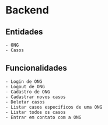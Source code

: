 # Backend

## Entidades

    - ONG
    - Casos

## Funcionalidades

    - Login de ONG
    - Logout de ONG
    - Cadastro de ONG
    - Cadastrar novos casos
    - Deletar casos
    - Listar casos especificos de uma ONG
    - Listar todos os casos
    - Entrar em contato com a ONG
